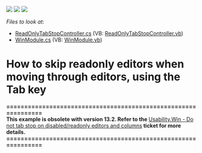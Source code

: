 <!-- default badges list -->
![](https://img.shields.io/endpoint?url=https://codecentral.devexpress.com/api/v1/VersionRange/128593773/12.1.4%2B)
[![](https://img.shields.io/badge/Open_in_DevExpress_Support_Center-FF7200?style=flat-square&logo=DevExpress&logoColor=white)](https://supportcenter.devexpress.com/ticket/details/E1508)
[![](https://img.shields.io/badge/📖_How_to_use_DevExpress_Examples-e9f6fc?style=flat-square)](https://docs.devexpress.com/GeneralInformation/403183)
<!-- default badges end -->
<!-- default file list -->
*Files to look at*:

* [ReadOnlyTabStopController.cs](./CS/ReadOnlyTabStopRemover.Module.Win/ReadOnlyTabStopController.cs) (VB: [ReadOnlyTabStopController.vb](./VB/ReadOnlyTabStopRemover.Module.Win/ReadOnlyTabStopController.vb))
* [WinModule.cs](./CS/ReadOnlyTabStopRemover.Module.Win/WinModule.cs) (VB: [WinModule.vb](./VB/ReadOnlyTabStopRemover.Module.Win/WinModule.vb))
<!-- default file list end -->
# How to skip readonly editors when moving through editors, using the Tab key


<p><strong>===============================================================</strong><strong><br />
</strong><strong> </strong><strong>This example is obsolete with version 13.2. Refer to the </strong><a href="https://www.devexpress.com/Support/Center/p/S30850">Usability.Win - Do not tab stop on disabled/readonly editors and columns</a><strong> ticket for more details.</strong><strong><br />
===============================================================</strong></p><p><u></u></p><p><u></u></p>

<br/>


